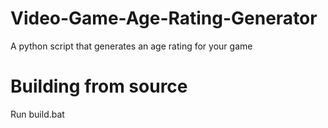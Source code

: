 # Video-Game-Age-Rating-Generator

A python script that generates an age rating for your game

# Building from source

Run build.bat
